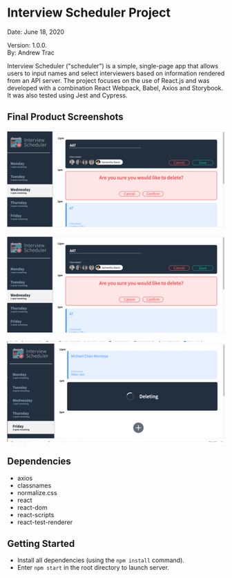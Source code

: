 # Interview Scheduler Project
Date: June 18, 2020  

Version: 1.0.0.  
By: Andrew Trac  
  

Interview Scheduler ("scheduler") is a simple, single-page app that allows users to input names and select interviewers based on information rendered from an API server. The project focuses on the use of React.js and was developed with a combination React
Webpack, Babel, Axios and Storybook. It was also tested using Jest and Cypress. 
  

## Final Product Screenshots

!["Screenshot"](https://github.com/AT1787/scheduler/blob/master/public/images/Screen%20Shot%202020-06-18%20at%208.44.25%20PM.png)  

!["Screenshot"](https://github.com/AT1787/scheduler/blob/master/public/images/Screen%20Shot%202020-06-18%20at%208.44.25%20PM.png?raw=true)  

!["Screenshot"](https://github.com/AT1787/scheduler/blob/master/public/images/statusScreenShot.png?raw=true)  
  

## Dependencies  
- axios 
- classnames
- normalize.css
- react
- react-dom
- react-scripts
- react-test-renderer

## Getting Started

- Install all dependencies (using the `npm install` command).
- Enter `npm start` in the root directory to launch server. 